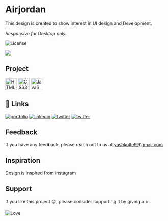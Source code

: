 # Airjordan

This design is created to show interest in UI design and Development.

<i>Responsive for Desktop only.</i>

![License](https://img.shields.io/github/license/yashkolte/Airjordan.svg)


<img src="./airjordan.gif" />

## Project

<p align="left">
<a href="https://developer.mozilla.org/en-US/docs/Glossary/HTML5" target="_blank" rel="noreferrer"><img src="https://raw.githubusercontent.com/danielcranney/readme-generator/main/public/icons/skills/html5-colored.svg" width="36" height="36" alt="HTML5" /></a>
<a href="https://www.w3.org/TR/CSS/#css" target="_blank" rel="noreferrer"><img src="https://raw.githubusercontent.com/danielcranney/readme-generator/main/public/icons/skills/css3-colored.svg" width="36" height="36" alt="CSS3" /></a>
<a href="https://developer.mozilla.org/en-US/docs/Web/JavaScript" target="_blank" rel="noreferrer"><img src="https://raw.githubusercontent.com/danielcranney/readme-generator/main/public/icons/skills/javascript-colored.svg" width="36" height="36" alt="JavaScript" /></a>
</p>


## 🔗 Links
[![portfolio](https://img.shields.io/badge/my_github-000?style=for-the-badge&logo=ko-fi&logoColor=white)](https://github.com/yashkolte)
[![linkedin](https://img.shields.io/badge/linkedin-0A66C2?style=for-the-badge&logo=linkedin&logoColor=white)](https://www.linkedin.com/in/yashkolte)
[![twitter](https://img.shields.io/badge/twitter-1DA1F2?style=for-the-badge&logo=twitter&logoColor=white)](https://twitter.com/yashkolte20)
[![twitter](https://img.shields.io/badge/instagram-f60866?style=for-the-badge&logo=instagram&logoColor=white)](https://twitter.com/yashkolte20)


## Feedback

If you have any feedback, please reach out to us at yashkolte9@gmail.com

## Inspiration 

Design is inspired from instagram

## Support

If you like this project 😊, please consider supporting it by giving a ⭐️.


![Love](http://ForTheBadge.com/images/badges/built-with-love.svg)

